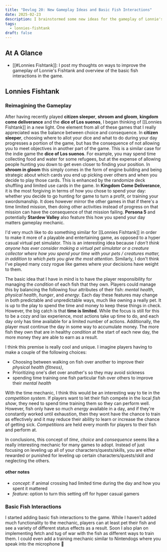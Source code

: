 ```yaml
---
title: "Devlog 20: New Gameplay Ideas and Basic Fish Interactions"
date: 2025-02-23
description: I brainstormed some new ideas for the gameplay of Lonnie's Fishtank and added basic fish interactions
tags:
  - lonnies-fishtank
draft: false
---
```

## At A Glance
- [[#Lonnies Fishtank]]: I post my thoughts on ways to improve the gameplay of Lonnie's Fishtank and overview of the basic fish interactions in the game.

## Lonnies Fishtank

### Reimagining the Gameplay

After having recently played **citizen sleeper**, **shroom and gloom**, **kingdom come deliverance** and the **dice of Los suenos**, I began thinking of [[Lonnies Fishtank]] in a new light. One element from all of these games that I really appreciated was the balance between choice and consequence. In **citizen sleeper**, choosing where to allot your dice and what to do during your day progresses a portion of the game, but has the consequence of not allowing you to meet objectives in another part of the game. This is a similar case for the indie game the **dice of Los suenos**. For example, you may spend time collecting food and water for some refugees, but at the expense of allowing people hunting you down to get even closer to finding your position. In **shroom in gloom** this simply comes in the form of engine building and being strategic about which cards you end up picking over others and when you decide to play those cards. This is enhanced by the randomize deck shuffling and limited use cards in the game. In **Kingdom Come Deliverance**, it is the most forgiving in terms of how you chose to spend your day: whether you decide to go hunting for game to turn a profit, or training your swordsmanship. It does however mirror the other games in that if there's a time limited mission, then doing other activities instead of progress on that mission can have the consequence of that mission failing. **Persona 5** and potentially **Stardew Valley** also feature this how you spend your day matters gameplay mechanic.

I'd very much like to do something similar for [[Lonnies Fishtank]] in order to make it more of a playable and entertaining game, as opposed to a hyper casual virtual pet simulator. This is an interesting idea because *I don't think anyone has ever consider making a virtual pet simulator or a creature collector where how you spend your time with your pets / creatures matter, in addition to which pets you give the most attention*. Similarly, I don't think I've played many cozy rogue like games where your decisions have weight to them.

The basic idea that I have in mind is to have the player responsibility for managing the *condition* of each fish that they own. Players could manage this by balancing the following four attributes of their fish: *mental health*, *physical health*, *hunger*, and *energy*. Each day these features may change in both predictable and unpredictable ways, much like owning a really pet. It is up to the play to spend the time and money to keep these things in check. However, the big catch is that **time is limited**. While the focus is still for this to be a cozy and lax experience, most actions take up time to do, and each day only has time available for a limited number of actions. Additionally, the player must continue the day in some way to accumulate money. The more fish they own that are in healthy *condition* at the start of each new day, the more money they are able to earn as a result.

I think this premise is really cool and unique. I imagine players having to make a couple of the following choices:
- Choosing between walking on fish over another to improve their *physical health  (fitness)*, 
- Prioritizing one's diet over another's so they may avoid sickness
- spending time training one fish particular fish over others to improve their *mental health* 

With the time mechanic, I think this would be an interesting way to tie in the *competition system*. If players want to let their fish compete in the local *fish show*, they need to spend time training them so they can perform well. However, fish only have so much *energy* available in a day, and if they're constantly worked until exhaustion, then they wont have the chance to train as effectively and it may reduce their ability to learn or increase the chance of getting sick. *Competitions* are held every month for players to their fish and perform at.

In conclusions, this concept of *time*, *choice* and *consequence* seems like a really interesting mechanic for many games to adopt. Instead of just focusing on leveling up all of your characters/quests/skills, you are either rewarded or punished for leveling up certain characters/quests/skill and neglecting the others.
#### other notes
- *concept*: if animal crossing had limited time during the day and how you spent it mattered
- *feature*: option to turn this setting off for hyper casual gamers

### Basic Fish Interactions

I started adding basic fish interactions to the game. While I haven't added much functionality to the mechanic, players can at least pet their fish and see a variety of different status effects as a result. Soon I also plan on implementing fetch and tug of war with the fish as different ways to train them. I could even add a training mechanic similar to Nintendogs where you speak into the microphone 🤔